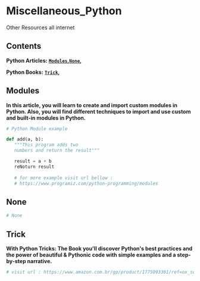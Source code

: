 # Miscellaneous_Python
Other Resources all internet


Contents
--------
**Python Articles:** **[`Modules`](#modules)__,__[`None`](#none)__,__**

**Python Books:** **[`Trick`](#trick)__,__**

Modules
--------
**In this article, you will learn to create and import custom modules in Python. Also, you will find different techniques to import and use custom and built-in modules in Python.**

```python
# Python Module example

def add(a, b):
   """This program adds two
   numbers and return the result"""

   result = a + b
   reNoturn result
   
   # for more example visit url bellow :
   # https://www.programiz.com/python-programming/modules
```
None
--------

```python
# None
```
Trick
--------
**With Python Tricks: The Book you'll discover Python's best practices and the power of beautiful & Pythonic code with simple examples and a step-by-step narrative.**

```python
# visit url : https://www.amazon.com.br/gp/product/1775093301/ref=ox_sc_act_title_2?smid=A1ZZFT5FULY4LN&psc=1
```
